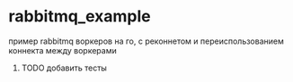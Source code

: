 # rabbitmq_example
пример rabbitmq воркеров на го,  с реконнетом и переиспользованием коннекта между воркерами

1. TODO добавить тесты 
